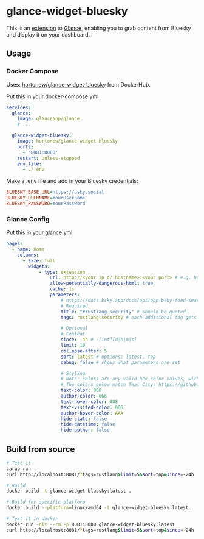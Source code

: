 # glance-widget-bluesky

This is an [extension](https://github.com/glanceapp/glance/blob/main/docs/configuration.md#extension) to [Glance](https://github.com/glanceapp/glance/tree/main), enabling you to grab content from Bluesky and display it on your dashboard.

## Usage

### Docker Compose

Uses: [hortonew/glance-widget-bluesky](https://hub.docker.com/repository/docker/hortonew/glance-widget-bluesky/general) from DockerHub.

Put this in your docker-compose.yml

```yaml
services:
  glance:
    image: glanceapp/glance
    # ...

  glance-widget-bluesky:
    image: hortonew/glance-widget-bluesky
    ports:
      - '8081:8080'
    restart: unless-stopped
    env_file:
      - ./.env
```

Make a .env file and add in your Bluesky credentials:

```ini
BLUESKY_BASE_URL=https://bsky.social
BLUESKY_USERNAME=YourUsername
BLUESKY_PASSWORD=YourPassword
```

### Glance Config

Put this in your glance.yml

```yaml
pages:
  - name: Home
    columns:
      - size: full
        widgets:
            - type: extension
                url: http://<your ip or hostname>:<your port> # e.g. http://192.168.1.50:8081
                allow-potentially-dangerous-html: true
                cache: 1s
                parameters:
                    # https://docs.bsky.app/docs/api/app-bsky-feed-search-posts
                    # Required
                    title: "#rustlang security" # should be quoted
                    tags: rustlang,security # each additional tag gets ANDed together

                    # Optional
                    # Content
                    since: -4h # -[int][d|h|m|s]
                    limit: 10
                    collapse-after: 5
                    sort: latest # options: latest, top
                    debug: false # shows what parameters are set

                    # Styling
                    # Note: colors are any valid hex color values, without the #
                    # The colors below match Teal City: https://github.com/glanceapp/glance/blob/main/docs/themes.md#teal-city
                    text-color: 000
                    author-color: 666
                    text-hover-color: 888
                    text-visited-color: 666
                    author-hover-color: AAA
                    hide-stats: false
                    hide-datetime: false
                    hide-author: false
```

## Build from source

```sh
# Test it
cargo run
curl http://localhost:8081/?tags=rustlang&limit=5&sort=top&since=-24h

# Build
docker build -t glance-widget-bluesky:latest .

# Build for specific platform
docker build --platform=linux/amd64 -t glance-widget-bluesky:latest .

# Test it in docker
docker run -dit --rm -p 8081:8080 glance-widget-bluesky:latest
curl http://localhost:8081/?tags=rustlang&limit=5&sort=top&since=-24h
```
